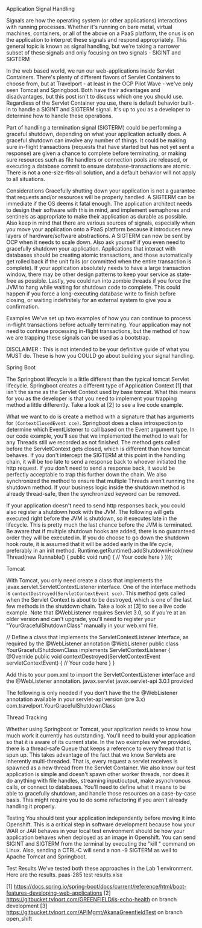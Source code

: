 Application Signal Handling 			 		 	
	
		 	 	 	 	
	
Signals are how the operating system (or other applications) interactions with running processes.  Whether it's running on bare metal, virtual machines, containers, or all of the above on a PaaS platform, the onus is on the application to interpret these signals and respond appropriately.  This general topic is known as signal handling, but we're taking a narrower subset of these signals and only focusing on two signals - SIGINT and SIGTERM

In the web based world, we run our web-applications inside Servlet Containers.  There's plenty of different flavors of Servlet Containers to choose from, but at Travelport - at least in the OCP Pilot Wave - we've only seen Tomcat and Springboot.  Both have their advantages and disadvantages, but this post isn't to discuss which one you should use.  Regardless of the Servlet Container you use, there is default behavior built-in to handle a SIGINT and SIGTERM signal.  It's up to you as a developer to determine how to handle these operations.
 
Part of handling a termination signal (SIGTERM) could be performing a graceful shutdown, depending on what your application actually does. A graceful shutdown can involve any number of things.  It could be making sure in-flight transactions (requests that have started but has not yet sent a response) are given a chance to complete before terminating, or making sure resources such as file handlers or connection pools are released, or executing a database commit to ensure database-transactions are atomic.  There is not a one-size-fits-all solution, and a default behavior will not apply to all situations.

Considerations
Gracefully shutting down your application is not a guarantee that requests and/or resources will be properly handled.  A SIGTERM can be immediate if the OS deems it fatal enough.  The application architect needs to design their software with this in mind, and implement semaphores and sentinels as appropriate to make their application as durable as possible.  Also keep in mind that there are various sources of signals, especially when you move your application onto a PaaS platform because it introduces new layers of hardware/software abstractions.  A SIGTERM can now be sent by OCP when it needs to scale down.
Also ask yourself if you even need to gracefully shutdown your application.  Applications that interact with databases should be creating atomic transactions, and those automatically get rolled back if the unit fails (or committed when the entire transaction is complete).  If your application absolutely needs to have a large transaction window, there may be other design patterns to keep your service as state-free as possible.
Lastly, you could run into zombie threads if you force the JVM to hang while waiting for shutdown code to complete.  This could happen if you force a long-executing database write to finish before closing, or waiting indefinitely for an external system to give you a confirmation.

Examples
We've set up two examples of how you can continue to process in-flight transactions before actually terminating.  Your application may not need to continue processing in-flight transactions, but the method of how we are trapping these signals can be used as a bootstrap.

DISCLAIMER : This is not intended to be your definitive guide of what you MUST do.  These is how you COULD go about building your signal handling.

Spring Boot

The Springboot lifecycle is a little different than the typical tomcat Servlet lifecycle.  Springboot creates a different type of Application Context [1] that isn't the same as the Servlet Context used by base tomcat.  What this means for you as the developer is that you need to implement your trapping method a little differently.  Take a look at [2] to see a live code example.

What we want to do is create a method with a signature that has arguments for `(ContextClosedEvent cce)`.  Springboot does a class introspection to determine which EventListener to call based on the Event argument type.
In our code example, you'll see that we implemented the method to wait for any Threads still we recorded as not finished.  The method gets called before the ServletContext gets closed, which is different than how tomcat behaves.  If you don't intercept the SIGTERM at this point in the handling chain, it will be too late to send a response back to whoever initiated the http request.  If you don't need to send a response back, it would be perfectly acceptable to trap this further down the chain.
We also synchronized the method to ensure that multiple Threads aren't running the shutdown method.  If your business logic inside the shutdown method is already thread-safe, then the synchronized keyword can be removed.
​



If your application doesn't need to send http responses back, you could also register a shutdown hook with the JVM.   The following will gets executed right before the JVM is shutdown, so it executes late in the lifecycle.  This is pretty much the last chance before the JVM is terminated.  Be aware that if multiple shutdown hooks are added, there is no guaranteed order they will be executed in.  If you do choose to go down the shutdown hook route, it is assumed that it will be added early in the life cycle, preferably in an init method.
Runtime.getRuntime().addShutdownHook(new Thread(new Runnable() {
  public void run() {
    // Your code here
  }
}));

Tomcat

With Tomcat, you only need create a class that implements the javax.servlet.ServletContextListener interface.  One of the interface methods is `contextDestroyed(ServletContextEvent sce)`.  This method gets called when the Servlet Context is about to be destroyed, which is one of the last few methods in the shutdown chain.  Take a look at [3] to see a live code example.  Note that @WebListener requires Servlet 3.0, so if you're at an older version and can't upgrade, you'll need to register your "YourGracefulShutdownClass" manually in your web.xml file.

​// Define a class that Implements the ServletContextListener Interface, as required by the @WebListener annotation
@WebListener
public class YourGracefulShutdownClass implements ServletContextListener {
	@Override
	public void contextDestroyed(ServletContextEvent servletContextEvent) {
        // Your code here
	}
}

Add this to your pom.xml to import the ServletContextListener interface and the @WebListener annotation.
​<dependency>
	<groupId>javax.servlet</groupId>
	<artifactId>javax.servlet-api</artifactId>
	<version>3.0.1</version>   <!-- Pick a version appropriate for your application -->
	<scope>provided</scope>
</dependency>

The following is only needed if you don't have the the @WebListener annotation available in your servlet-api version (pre 3.x)
<listener>
	<listener-class>com.travelport.YourGracefulShutdownClass</listener-class>
</listener>

Thread Tracking

Whether using Springboot or Tomcat, your application needs to know how much work it currently has outstanding.  You'll need to build your application so that it is aware of its current state.  In the two examples we've provided, there is a thread-safe Queue that keeps a reference to every thread that is spun up.  This takes advantage of the fact that we know Servlets are inherently multi-threaded.  That is, every request a servlet receives is spawned as a new thread from the Servlet Container.  We also know our test application is simple and doesn't spawn other worker threads, nor does it do anything with file handles, streaming input/output, make asynchronous calls, or connect to databases.  You'll need to define what it means to be able to gracefully shutdown, and handle those resources on a case-by-case basis.  This might require you to do some refactoring if you aren't already handling it properly. 

Testing
You should test your application independently before moving it into Openshift.  This is a critical step in software development because how your WAR or JAR behaves in your local test environment should be how your application behaves when deployed as an image in Openshift.  You can send SIGINT and SIGTERM from the terminal by executing the "kill " command on Linux.  Also, sending a CTRL-C will send a non -9 SIGTERM as well to Apache Tomcat and Springboot.

Test Results
We've tested both these approaches in the Lab 1 environment.  Here are the results. paas-285 test results.xlsx

[1] https://docs.spring.io/spring-boot/docs/current/reference/html/boot-features-developing-web-applications
[2] https://gitbucket.tvlport.com/GREENFIELD/is-echo-health on branch development
[3] https://gitbucket.tvlport.com/APIMgmt/AkanaGreenfieldTest on branch open_shift


